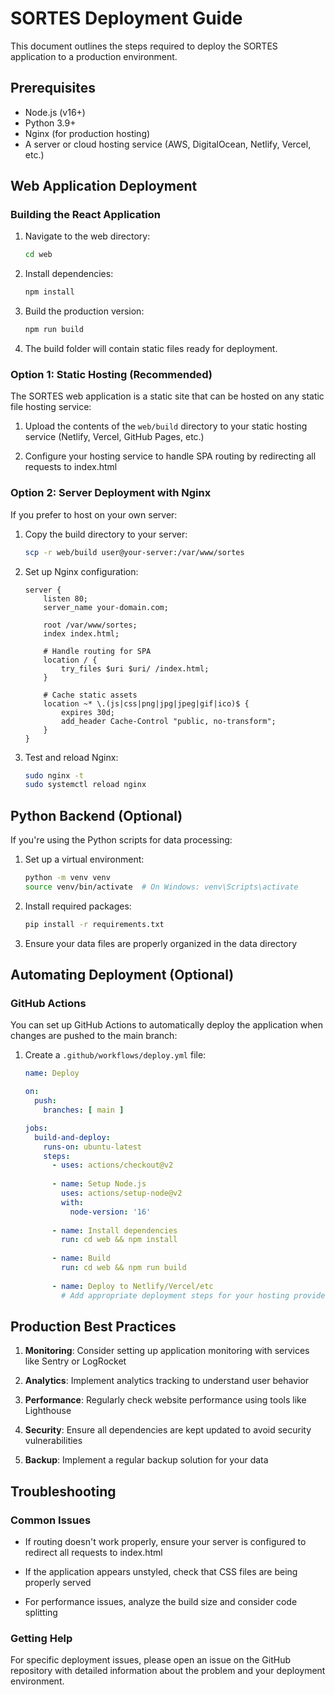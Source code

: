 # SORTES Deployment Guide

This document outlines the steps required to deploy the SORTES application to a production environment.

## Prerequisites

- Node.js (v16+)
- Python 3.9+
- Nginx (for production hosting)
- A server or cloud hosting service (AWS, DigitalOcean, Netlify, Vercel, etc.)

## Web Application Deployment

### Building the React Application

1. Navigate to the web directory:
   ```bash
   cd web
   ```

2. Install dependencies:
   ```bash
   npm install
   ```

3. Build the production version:
   ```bash
   npm run build
   ```

4. The build folder will contain static files ready for deployment.

### Option 1: Static Hosting (Recommended)

The SORTES web application is a static site that can be hosted on any static file hosting service:

1. Upload the contents of the `web/build` directory to your static hosting service (Netlify, Vercel, GitHub Pages, etc.)

2. Configure your hosting service to handle SPA routing by redirecting all requests to index.html

### Option 2: Server Deployment with Nginx

If you prefer to host on your own server:

1. Copy the build directory to your server:
   ```bash
   scp -r web/build user@your-server:/var/www/sortes
   ```

2. Set up Nginx configuration:
   ```
   server {
       listen 80;
       server_name your-domain.com;

       root /var/www/sortes;
       index index.html;

       # Handle routing for SPA
       location / {
           try_files $uri $uri/ /index.html;
       }

       # Cache static assets
       location ~* \.(js|css|png|jpg|jpeg|gif|ico)$ {
           expires 30d;
           add_header Cache-Control "public, no-transform";
       }
   }
   ```

3. Test and reload Nginx:
   ```bash
   sudo nginx -t
   sudo systemctl reload nginx
   ```

## Python Backend (Optional)

If you're using the Python scripts for data processing:

1. Set up a virtual environment:
   ```bash
   python -m venv venv
   source venv/bin/activate  # On Windows: venv\Scripts\activate
   ```

2. Install required packages:
   ```bash
   pip install -r requirements.txt
   ```

3. Ensure your data files are properly organized in the data directory

## Automating Deployment (Optional)

### GitHub Actions

You can set up GitHub Actions to automatically deploy the application when changes are pushed to the main branch:

1. Create a `.github/workflows/deploy.yml` file:
   ```yaml
   name: Deploy

   on:
     push:
       branches: [ main ]

   jobs:
     build-and-deploy:
       runs-on: ubuntu-latest
       steps:
         - uses: actions/checkout@v2
         
         - name: Setup Node.js
           uses: actions/setup-node@v2
           with:
             node-version: '16'
             
         - name: Install dependencies
           run: cd web && npm install
           
         - name: Build
           run: cd web && npm run build
           
         - name: Deploy to Netlify/Vercel/etc
           # Add appropriate deployment steps for your hosting provider
   ```

## Production Best Practices

1. **Monitoring**: Consider setting up application monitoring with services like Sentry or LogRocket

2. **Analytics**: Implement analytics tracking to understand user behavior

3. **Performance**: Regularly check website performance using tools like Lighthouse

4. **Security**: Ensure all dependencies are kept updated to avoid security vulnerabilities

5. **Backup**: Implement a regular backup solution for your data

## Troubleshooting

### Common Issues

- If routing doesn't work properly, ensure your server is configured to redirect all requests to index.html

- If the application appears unstyled, check that CSS files are being properly served

- For performance issues, analyze the build size and consider code splitting

### Getting Help

For specific deployment issues, please open an issue on the GitHub repository with detailed information about the problem and your deployment environment. 
